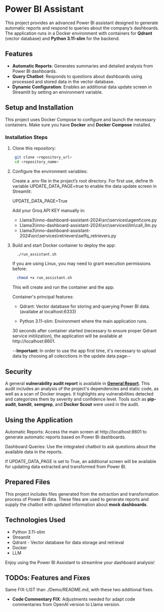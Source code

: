 # Power BI Assistant

This project provides an advanced Power BI assistant designed to generate automatic reports and respond to queries about the company’s dashboards. The application runs in a Docker environment with containers for **Qdrant** (vector database) and **Python 3.11-slim** for the backend.

## Features

- **Automatic Reports**: Generates summaries and detailed analysis from Power BI dashboards.
- **Query Chatbot**: Responds to questions about dashboards using processed and stored data in the vector database.
- **Dynamic Configuration**: Enables an additional data update screen in Streamlit by setting an environment variable.

## Setup and Installation

This project uses Docker Compose to configure and launch the necessary containers. Make sure you have **Docker** and **Docker Compose** installed.

### Installation Steps

1. Clone this repository:
   ```bash
    git clone <repository_url>
    cd <repository_name>
    ```

2. Configure the environment variables:

    Create a .env file in the project’s root directory. For first use, define th variable UPDATE_DATA_PAGE=true to enable the data update screen in Streamlit:

    UPDATE_DATA_PAGE=True

    Add your Groq API KEY manually in:
    - Llama3\inno-dashboard-assistant-2024\src\services\agent\core.py 
    - Llama3\inno-dashboard-assistant-2024\src\services\llm\call_llm.py
    - Llama3\inno-dashboard-assistant-2024\src\services\retrievers\selfq_retrievers.py

    

3. Build and start Docker container to deploy the app:

    ```bash
      ./run_assistant.sh
    ```
    
    If you are using Linux, you may need to grant execution permissions before: 

    ```bash
      chmod +x run_assistant.sh
    ```

    
    This will create and run the container and the app:

    Container's principal features:

    - Qdrant: Vector database for storing and querying Power BI data.(availabe at localhost:6333)

    - Python 3.11-slim: Environment where the main application runs.

    30 seconds after container started (necessary to ensure proper Qdrant service initilization), the application will be available at http://localhost:8601.
    
    --**Important:** In order to use the app first time, it's necessary to upload data by choosing all colecctions in the update data page--  


## Security

A general **vulnerability audit report** is available in [**General Report**](./tests/security/general_report.md). This audit includes an analysis of the project's dependencies and static code, as well as a scan of Docker images. It highlights any vulnerabilities detected and categorizes them by severity and confidence level. Tools such as **pip-audit**, **bandit**, **semgrep**, and **Docker Scout** were used in the audit.

## Using the Application
Automatic Reports: Access the main screen at http://localhost:8601 to generate automatic reports based on Power BI dashboards.

Dashboard Queries: Use the integrated chatbot to ask questions about the available data in the reports.

If UPDATE_DATA_PAGE is set to True, an additional screen will be available for updating data extracted and transformed from Power BI.

## Prepared Files
This project includes files generated from the extraction and transformation process of Power BI data. These files are used to generate reports and supply the chatbot with updated information about **mock dashboards**.

## Technologies Used

- Python 3.11-slim
- Streamlit
- Qdrant - Vector database for data storage and retrieval
- Docker
- LLM

Enjoy using the Power BI Assistant to streamline your dashboard analysis!
## TODOs: Features and Fixes
Same FIX-LIST than ./Demo/README.md, with these two additional fixes.
- **Code Commentary FIX**: Adjustments needed for adapt code commentaries from OpenAI version to Llama version.



